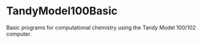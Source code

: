 # TandyModel100Basic
Basic programs for computational chemistry using the Tandy Model 100/102 computer.
